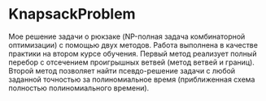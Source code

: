 # KnapsackProblem
Мое решение задачи о рюкзаке (NP-полная задача комбинаторной оптимизации) с помощью двух методов. 
Работа выполнена в качестве практики на втором курсе обучения. 
Первый метод реализует полный перебор с отсечением проигрышных ветвей (метод ветвей и границ). 
Второй метод позволяет найти псевдо-решение задачи с любой заданной точностью за полиномиальное время (приближенная схема полностью полиномиального времени).

